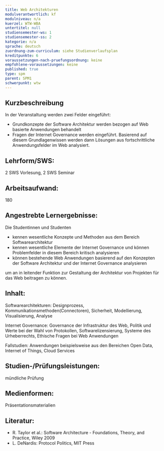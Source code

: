 ```yaml
---
title: Web Architekturen 
modulverantwortlich: kf
modulniveau: n/a
kuerzel: WTW-WBA
untertitel: null
studiensemester-ws: 1
studiensemester-ss: 2
kategorie: n/a
sprache: deutsch
zuordnung-zum-curriculum: siehe Studienverlaufsplan
kreditpunkte: 6
voraussetzungen-nach-pruefungsordnung: keine
empfohlene-voraussetzungen: keine
published: true
type: spm
parent: SPM1
schwerpunkt: wtw
---
```


## Kurzbeschreibung
In der Veranstaltung werden zwei Felder eingeführt:
- Grundkonzepte der Software Architektur werden bezogen auf Web basierte Anwendungen behandelt
- Fragen der Internet Governance werden eingeführt.
Basierend auf diesem Grundlagenwissen werden dann Lösungen aus fortschrittliche Anwendungsfelder im Web analysiert.

## Lehrform/SWS: 
2 SWS Vorlesung, 2 SWS Seminar

## Arbeitsaufwand: 
180

## Angestrebte Lernergebnisse:
Die Studentinnen und Studenten
- kennen wesentliche Konzepte und Methoden aus dem Bereich Softwarearchitektur
- kennen wesentliche Elemente der Internet Governance und können Problemfelder in diesem Bereich kritisch analysieren
- können bestehende Web Anwendungen basierend auf den Konzepten der Software Architektur und der Internet Governance analysieren

um an in leitender Funktion zur Gestaltung der Architektur von Projekten für das Web beitragen zu können.

## Inhalt:
Softwarearchitekturen: Designprozess, Kommunikationsmethoden(Connectoren), Sicherheit, Modellierung, Visualisierung, Analyse

Internet Governance: Governance der Infrastruktur des Web, Politik und Werte bei der Wahl von Protokollen, Softwarelizensierung, Systeme des Urheberrechts, Ethische Fragen bei Web Anwendungen

Fallstudien: Anwendungen beispielsweise aus den Bereichen Open Data, Internet of Things, Cloud Services


## Studien-/Prüfungsleistungen:
mündliche Prüfung

## Medienformen:
Präsentationsmaterialien

## Literatur:
- R. Taylor et al.: Software Architecture - Foundations, Theory, and Practice, Wiley 2009
- L. DeNardis: Protocol Politics, MIT Press 
